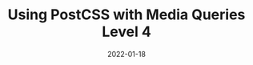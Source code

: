 ---
date: 2022-01-18
draft: true
publisher: logrocket
tags:
  - css
  - tooling
  - media-queries
target_url: https://blog.logrocket.com/using-postcss-media-queries-level4/
title: Using PostCSS with Media Queries Level 4
---